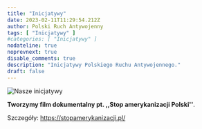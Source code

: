 ```yaml
---
title: "Inicjatywy"
date: 2023-02-11T11:29:54.212Z
author: Polski Ruch Antywojenny
tags: [ "Inicjatywy" ]
#categories: [ "Inicjatywy" ]
nodateline: true
noprevnext: true
disable_comments: true
description: "Inicjatywy Polskiego Ruchu Antywojennego."
draft: false
---
```

![Nasze inicjatywy](/SAP-1.jpeg)


__Tworzymy film dokumentalny pt. ,,Stop amerykanizacji Polski''__.


Szczegóły: https://stopamerykanizacji.pl/

